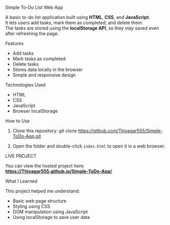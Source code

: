 Simple To-Do List Web App

A basic to-do list application built using **HTML**, **CSS**, and **JavaScript**.  
It lets users add tasks, mark them as completed, and delete them.  
The tasks are stored using the **localStorage API**, so they stay saved even after refreshing the page.


Features

- Add tasks  
- Mark tasks as completed  
- Delete tasks  
- Stores data locally in the browser  
- Simple and responsive design



Technologies Used

- HTML  
- CSS  
- JavaScript  
- Browser localStorage


How to Use

1. Clone this repository:
    git clone https://github.com/Thivagar555/Simple-ToDo-App.git

2. Open the folder and double-click `index.html` to open it in a web browser.


LIVE PROJECT

You can view the hosted project here:  
**https://Thivagar555.github.io/Simple-ToDo-App/**


What I Learned

This project helped me understand:

- Basic web page structure  
- Styling using CSS  
- DOM manipulation using JavaScript  
- Using localStorage to save user data  

